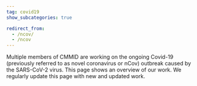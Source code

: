 ```yaml
---
tag: covid19
show_subcategories: true

redirect_from:
  - /ncov/
  - /ncov
---
```


Multiple members of CMMID are working on the ongoing Covid-19 (previously referred to as novel coronavirus or nCov) outbreak caused by the SARS-CoV-2 virus.
This page shows an overview of our work. We regularly update this page with new and updated work.